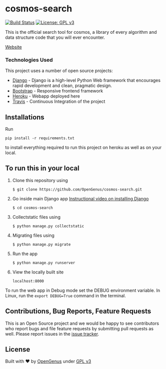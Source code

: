 # cosmos-search

[![Build Status](https://travis-ci.org/OpenGenus/cosmos-search.svg?branch=master)](https://travis-ci.org/OpenGenus/cosmos-search.svg?branch=master)
[![License: GPL v3](https://img.shields.io/badge/License-GPL%20v3-blue.svg)](https://www.gnu.org/licenses/gpl-3.0)


This is the official search tool for cosmos, a library of every algorithm and data structure code that you will ever encounter.

[Website](http://search.opengenus.org/)


### Technologies Used

This project uses a number of open source projects:

* [Django](https://www.djangoproject.com/) - Django is a high-level Python Web framework that encourages rapid development and clean, pragmatic design.
* [Bootstrap](https://getbootstrap.com/) - Responsive frontend framework
* [Heroku](https://www.heroku.com/) - Webapp deployed here
* [Travis](travis-ci.org) - Continuous Integration of the project

## Installations
Run
```
pip install -r requirements.txt
```
to install everything required to run this project on heroku as well as on your local.


## To run this in your local

1. Clone this repository using
	```
	$ git clone https://github.com/OpenGenus/cosmos-search.git
	```

2. Go inside main Django app [Instructional video on installing Django](https://youtu.be/qgGIqRFvFFk)
	```
	$ cd cosmos-search
	```

3. Collectstatic files using
	```
	$ python manage.py collectstatic
	```

3. Migrating files using
	```
    $ python manage.py migrate
	```

4. Run the app
	```
	$ python manage.py runserver
	```
	
4. View the locally built site
	```
	localhost:8000
	```
	
	
To run the web app in Debug mode set the DEBUG environment variable.
In Linux, run the `export DEBUG=True` command in the terminal.

## Contributions, Bug Reports, Feature Requests

This is an Open Source project and we would be happy to see contributors who report bugs and file feature requests by submitting pull requests as well. Please report issues in the [issue tracker](https://github.com/OpenGenus/cosmos-search/issues).

## License

Built with ♥ by [OpenGenus](https://github.com/OpenGenus) under [GPL v3](https://www.gnu.org/licenses/gpl-3.0)


